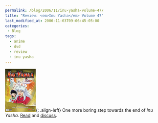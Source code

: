 ```yaml
---
permalink: /blog/2006/11/inu-yasha-volume-47/
title: "Review: <em>Inu Yasha</em> Volume 47"
last_modified_at: 2006-11-03T09:06:45-05:00
categories:
 - Blog
tags:
  - anime
  - dvd
  - review
  - inu yasha
---
```


![Inu Yasha Volume 47](/assets/images/reviews/inu_yasha-volume47.jpg){: .align-left}
One more boring step towards the end of _Inu Yasha_. [Read](http://www.animeondvd.com/reviews2/disc_reviews/5545.php) and
[discuss](http://www.animeondvd.com/forum/showtopic.php?tid/14219/).